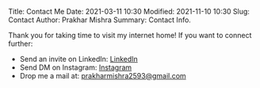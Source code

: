 Title: Contact Me
Date: 2021-03-11 10:30
Modified: 2021-11-10 10:30
Slug: Contact
Author: Prakhar Mishra
Summary: Contact Info.


Thank you for taking time to visit my internet home! If you want to connect further:

+ Send an invite on LinkedIn: [LinkedIn](https://www.linkedin.com/in/prakhar1467-11)
+ Send DM on Instagram: [Instagram](https://www.instagram.com/prakhar1467)
+ Drop me a mail at: [prakharmishra2593@gmail.com](prakharmishra2593@gmail.com)
